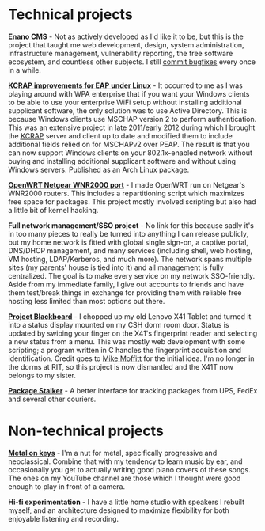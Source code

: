 Technical projects
==================

**[Enano CMS](http://enanocms.org/)** - Not as actively developed as I'd like it to be, but this is the project that taught me web development, design, system administration, infrastructure management, vulnerability reporting, the free software ecosystem, and countless other subjects. I still [commit bugfixes](http://hg.enanocms.org/repos/enano-1.1/) every once in a while.
	
**[KCRAP improvements for EAP under Linux](https://aur.archlinux.org/packages.php?ID=53870)** - It occurred to me as I was playing around with WPA enterprise that if you want your Windows clients to be able to use your enterprise WiFi setup without installing additional supplicant software, the only solution was to use Active Directory. This is because Windows clients use MSCHAP version 2 to perform authentication. This was an extensive project in late 2011/early 2012 during which I brought the [<acronym title="Kerberos Challenge-Response Authentication Protocol">KCRAP</acronym>](http://www.spock.org/kcrap/) server and client up to date and modified them to include additional fields relied on for MSCHAPv2 over PEAP. The result is that you can now support Windows clients on your 802.1x-enabled network without buying and installing additional supplicant software and without using Windows servers. Published as an Arch Linux package.

**[OpenWRT Netgear WNR2000 port](https://forum.openwrt.org/viewtopic.php?id=18279)** - I made OpenWRT run on Netgear's WNR2000 routers. This includes a repartitioning script which maximizes free space for packages. This project mostly involved scripting but also had a little bit of kernel hacking.

**Full network management/SSO project** - No link for this because sadly it's in too many pieces to really be turned into anything I can release publicly, but my home network is fitted with global single sign-on, a captive portal, DNS/DHCP management, and many services (including shell, web hosting, VM hosting, LDAP/Kerberos, and much more). The network spans multiple sites (my parents' house is tied into it) and all management is fully centralized. The goal is to make every service on my network SSO-friendly. Aside from my immediate family, I give out accounts to friends and have them test/break things in exchange for providing them with reliable free hosting less limited than most options out there.
	
**[Project Blackboard](https://www.youtube.com/watch?v=k1qLc2DUyL8)** - I chopped up my old Lenovo X41 Tablet and turned it into a status display mounted on my CSH dorm room door. Status is updated by swiping your finger on the X41's fingerprint reader and selecting a new status from a menu. This was mostly web development with some scripting; a program written in C handles the fingerprint acquisition and identification. Credit goes to [Mike Moffitt](http://mikejmoffitt.com/) for the initial idea. I'm no longer in the dorms at RIT, so this project is now dismantled and the X41T now belongs to my sister.
	
**[Package Stalker](/packagestalker)** - A better interface for tracking packages from UPS, FedEx and several other couriers.

Non-technical projects
======================

**[Metal on keys](http://www.youtube.com/user/danfuhry)** - I'm a nut for metal, specifically progressive and neoclassical. Combine that with my tendency to learn music by ear, and occasionally you get to actually writing good piano covers of these songs. The ones on my YouTube channel are those which I thought were good enough to play in front of a camera.
	
**Hi-fi experimentation** - I have a little home studio with speakers I rebuilt myself, and an architecture designed to maximize flexibility for both enjoyable listening and recording.
